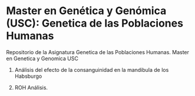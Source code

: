 # Master en Genética y Genómica (USC): Genetica de las Poblaciones Humanas
Repositorio de la Asignatura Genetica de las Poblaciones Humanas. Master en Genetica y Genomica USC 

1. Análisis del efecto de la consanguinidad en la mandibula de los Habsburgo

2. ROH Análisis. 
